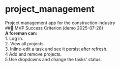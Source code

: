 # project_management
Project management app for the construction industry
<br>##🚀 MVP Success Criterion (demo 2025-07-28)<br>**A foreman can:**<br>1. Log in.<br>2. View all projects.<br>3. Inline-edit a task and see it persist after refresh.<br>4 Add and remove projects.<br>5 Use dropdowns and change the tasks' status.
